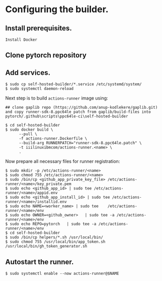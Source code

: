 # Configuring the builder.

## Install prerequisites.

```
Install Docker 
```
## Clone pytorch repository

## Add services.

```
$ sudo cp self-hosted-builder/*.service /etc/systemd/system/
$ sudo systemctl daemon-reload
```
Next step is to build `actions-runner` image using:

```
## clone gaplib repo (https://github.com/anup-kodlekere/gaplib.git) and copy runner-sdk-8.ppc64le patch from gaplib/build-files into pytorch/.github\scripts\ppc64le-ci\self-hosted-builder

$ cd self-hosted-builder
$ sudo docker build \
      --pull \
      -f actions-runner.Dockerfile \
      --build-arg RUNNERPATCH="runner-sdk-8.ppc64le.patch" \
      -t iiilinuxibmcom/actions-runner.<name> \
      .
```

Now prepare all necessary files for runner registration:

```
$ sudo mkdir -p /etc/actions-runner/<name>
$ sudo chmod 755 /etc/actions-runner/<name>
$ sudo /bin/cp <github_app_private_key_file> /etc/actions-runner/<name>/key_private.pem
$ sudo echo <github_app_id> | sudo tee /etc/actions-runner/<name>/appid.env
$ sudo echo <github_app_install_id> | sudo tee /etc/actions-runner/<name>/installid.env
$ sudo echo NAME=<worker_name> | sudo tee    /etc/actions-runner/<name>/env
$ sudo echo OWNER=<github_owner>   | sudo tee -a /etc/actions-runner/<name>/env
$ sudo echo REPO=pytorch   | sudo tee -a /etc/actions-runner/<name>/env
$ cd self-hosted-builder
$ sudo /bin/cp helpers/*.sh /usr/local/bin/
$ sudo chmod 755 /usr/local/bin/app_token.sh /usr/local/bin/gh_token_generator.sh
```

## Autostart the runner.

```
$ sudo systemctl enable --now actions-runner@$NAME
```
